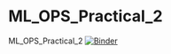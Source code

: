 # ML_OPS_Practical_2
ML_OPS_Practical_2
[![Binder](https://mybinder.org/badge_logo.svg)](https://mybinder.org/v2/gh/AbhishekSunilGaikwad/ML_OPS_Practical_2/HEAD)
